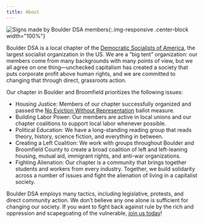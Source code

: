 ```yaml
---
title: About
---
```


![Signs made by Boulder DSA members](/images/mayday-signs.jpg){:.img-responsive .center-block width="100%"}

Boulder DSA is a local chapter of the [Democratic Socialists of America](http://www.dsausa.org), the largest socialist organization in the US. We are a “big tent” organization: our members come from many backgrounds with many points of view, but we all agree on one thing—unchecked capitalism has created a society that puts corporate profit above human rights, and we are committed to changing that through direct, grassroots action.

Our chapter in Boulder and Broomfield prioritizes the following issues:

* Housing Justice: Members of our chapter successfully organized and passed the [No Eviction Without Representation](https://www.newrboulder.com/) ballot measure.
*	Building Labor Power: Our members are active in local unions and our chapter coalitions to support local labor whenever possible.
*	Political Education: We have a long-standing reading group that reads theory, history, science fiction, and everything in between.
*	Creating a Left Coalition: We work with groups throughout Boulder and Broomfield County to create a broad coalition of left and left-leaning housing, mutual aid, immigrant rights, and anti-war organizations. 
*	Fighting Alienation: Our chapter is a community that brings together students and workers from every industry. Together, we build solidarity across a number of issues and fight the alienation of living in a capitalist society.     


Boulder DSA employs many tactics, including legislative, protests, and direct community action. We don’t believe any one alone is sufficient for changing our society. If you want to fight back against rule by the rich and oppression and scapegoating of the vulnerable, [join us today](/contact/)!
